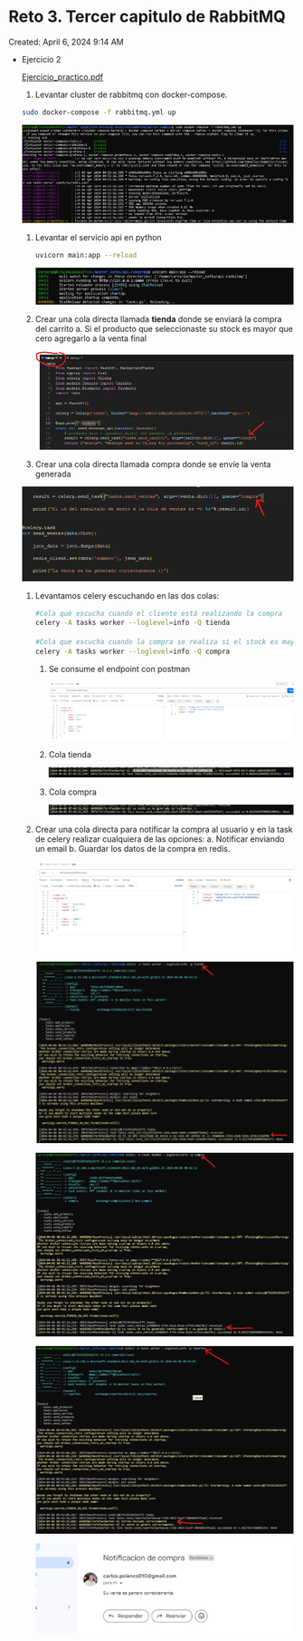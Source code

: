 # Reto 3. Tercer capitulo de RabbitMQ

Created: April 6, 2024 9:14 AM

- Ejercicio 2
    
    [Ejercicio_practico.pdf](Reto%203%20Tercer%20capitulo%20de%20RabbitMQ%20b80c9ffae83b40ffbe3804d9c818dcdc/Ejercicio_practico.pdf)
    
    1. Levantar cluster de rabbitmq con docker-compose.
    
    ```bash
    sudo docker-compose -f rabbitmq.yml up
    ```
    
    ![1.png](Reto%203%20Tercer%20capitulo%20de%20RabbitMQ%20b80c9ffae83b40ffbe3804d9c818dcdc/1.png)
    
    1. Levantar el servicio api en python
        
        ```bash
        uvicorn main:app --reload
        ```
        
        ![1.png](Reto%203%20Tercer%20capitulo%20de%20RabbitMQ%20b80c9ffae83b40ffbe3804d9c818dcdc/1%201.png)
        
    2. Crear una cola directa llamada **tienda** donde se enviará la compra del carrito
    a. Si el producto que seleccionaste su stock es mayor que cero agregarlo a la venta
    final
        
        ![1.png](Reto%203%20Tercer%20capitulo%20de%20RabbitMQ%20b80c9ffae83b40ffbe3804d9c818dcdc/1%202.png)
        
    
    3. Crear una cola directa llamada compra donde se envíe la venta generada
    
    ![1.png](Reto%203%20Tercer%20capitulo%20de%20RabbitMQ%20b80c9ffae83b40ffbe3804d9c818dcdc/1%203.png)
    
    1. Levantamos celery escuchando en las dos colas:
        
        ```bash
        #Cola que escucha cuando el cliente está realizando la compra
        celery -A tasks worker --loglevel=info -Q tienda
        
        #Cola que escucha cuando la compra se realiza si el stock es mayor a 0
        celery -A tasks worker --loglevel=info -Q compra
        ```
        
        1. Se consume el endpoint con postman
            
            ![1.png](Reto%203%20Tercer%20capitulo%20de%20RabbitMQ%20b80c9ffae83b40ffbe3804d9c818dcdc/1%204.png)
            
        2. Cola tienda
            
            ![1.png](Reto%203%20Tercer%20capitulo%20de%20RabbitMQ%20b80c9ffae83b40ffbe3804d9c818dcdc/1%205.png)
            
        3. Cola compra
            
            ![1.png](Reto%203%20Tercer%20capitulo%20de%20RabbitMQ%20b80c9ffae83b40ffbe3804d9c818dcdc/1%206.png)
            
    2. Crear una cola directa para notificar la compra al usuario y en la task de celery realizar
    cualquiera de las opciones:
    a. Notificar enviando un email
    b. Guardar los datos de la compra en redis.
        
        ![5.png](Reto%203%20Tercer%20capitulo%20de%20RabbitMQ%20b80c9ffae83b40ffbe3804d9c818dcdc/5.png)
        
        ![1.png](Reto%203%20Tercer%20capitulo%20de%20RabbitMQ%20b80c9ffae83b40ffbe3804d9c818dcdc/1%207.png)
        
        ![2.png](Reto%203%20Tercer%20capitulo%20de%20RabbitMQ%20b80c9ffae83b40ffbe3804d9c818dcdc/2.png)
        
        ![3.png](Reto%203%20Tercer%20capitulo%20de%20RabbitMQ%20b80c9ffae83b40ffbe3804d9c818dcdc/3.png)
        
        ![4.png](Reto%203%20Tercer%20capitulo%20de%20RabbitMQ%20b80c9ffae83b40ffbe3804d9c818dcdc/4.png)